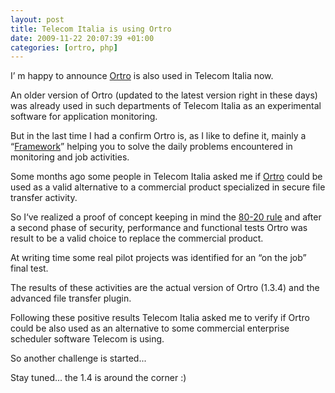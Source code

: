 ```yaml
--- 
layout: post
title: Telecom Italia is using Ortro
date: 2009-11-22 20:07:39 +01:00
categories: [ortro, php]
---
```

I’ m happy to announce <a href="http://www.ortro.net">Ortro</a> is also used in Telecom Italia now.

An older version of Ortro (updated to the latest version right in these days) was already used in such departments of  Telecom Italia as an experimental software for application monitoring. 

But in the last time I had a confirm Ortro is, as I like to define it, mainly a “<a href="http://en.wikipedia.org/wiki/Framework">Framework</a>” helping you to solve the daily problems encountered in monitoring and job activities. 

Some months ago some people in Telecom Italia asked me if <a href="http://www.ortro.net">Ortro</a> could be used as a valid alternative to a commercial product specialized in secure file transfer activity.

So I‘ve realized a proof of concept keeping in mind the <a href="http://en.wikipedia.org/w/index.php?title=80-20_rule">80-20 rule</a> and after a second phase of security, performance and functional tests Ortro was result to be a valid choice to replace the commercial product.

At writing time some real pilot projects was identified for an “on the job” final test.

The results of these activities are the actual version of Ortro (1.3.4) and the advanced file transfer plugin.

Following these positive results Telecom Italia asked me to verify if Ortro could be also used as an alternative to some commercial enterprise scheduler software Telecom is using. 

So another challenge is started...

Stay tuned... the 1.4 is around the corner :)

